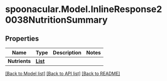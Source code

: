 # spoonacular.Model.InlineResponse20038NutritionSummary
## Properties

Name | Type | Description | Notes
------------ | ------------- | ------------- | -------------
**Nutrients** | [**List<InlineResponse20038NutritionSummaryNutrients>**](InlineResponse20038NutritionSummaryNutrients.md) |  | 

[[Back to Model list]](../README.md#documentation-for-models) [[Back to API list]](../README.md#documentation-for-api-endpoints) [[Back to README]](../README.md)

